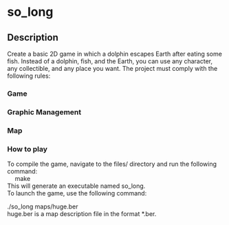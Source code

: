 # so_long

## Description
Create a basic 2D game in which a dolphin escapes Earth after eating some fish. Instead of a dolphin, fish, and the Earth, you can use any character, any collectible, and any place you want. The project must comply with the following rules:

### Game

### Graphic Management

### Map

### How to play

To compile the game, navigate to the files/ directory and run the following command: <br/>
&emsp; make<br/>
This will generate an executable named so_long. <br/>
To launch the game, use the following command: <br/>

./so_long maps/huge.ber <br/>
huge.ber is a map description file in the format *.ber.
